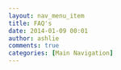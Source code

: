 ```yaml
---
layout: nav_menu_item
title: FAQ's
date: 2014-01-09 00:01
author: ashlie
comments: true
categories: [Main Navigation]
---
```



